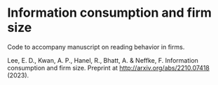 # Information consumption and firm size
Code to accompany manuscript on reading behavior in firms.

Lee, E. D., Kwan, A. P., Hanel, R., Bhatt, A. & Neffke, F. Information consumption and firm size. Preprint at http://arxiv.org/abs/2210.07418 (2023).


